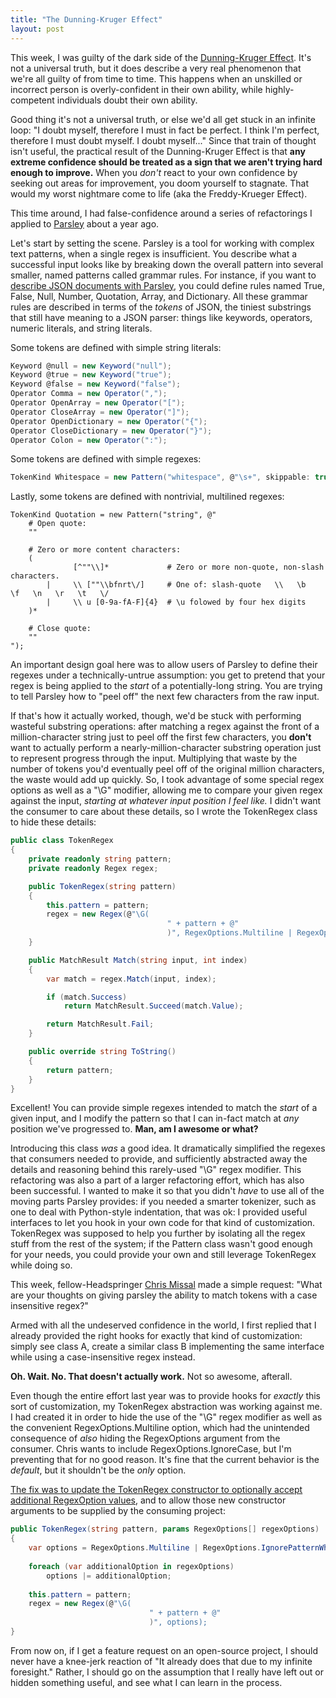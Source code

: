 ```yaml
---
title: "The Dunning-Kruger Effect"
layout: post
---
```



This week, I was guilty of the dark side of the <a href="http://en.wikipedia.org/wiki/Dunning%E2%80%93Kruger_effect">Dunning-Kruger Effect</a>.  It's not a universal truth, but it does describe a very real phenomenon that we're all guilty of from time to time.  This happens when an unskilled or incorrect person is overly-confident in their own ability, while highly-competent individuals doubt their own ability.

Good thing it's not a universal truth, or else we'd all get stuck in an infinite loop: "I doubt myself, therefore I must in fact be perfect.  I think I'm perfect, therefore I must doubt myself.  I doubt myself..."  Since that train of thought isn't useful, the practical result of the Dunning-Kruger Effect is that **any extreme confidence should be treated as a sign that we aren't trying hard enough to improve.**  When you *don't* react to your own confidence by seeking out areas for improvement, you doom yourself to stagnate.  That would my worst nightmare come to life (aka the Freddy-Krueger Effect).

This time around, I had false-confidence around a series of refactorings I applied to <a href="https://github.com/plioi/parsley">Parsley</a> about a year ago.

Let's start by setting the scene.  Parsley is a tool for working with complex text patterns, when a single regex is insufficient.  You describe what a successful input looks like by breaking down the overall pattern into several smaller, named patterns called grammar rules.  For instance, if you want to <a href="https://github.com/plioi/parsley/blob/2d113754b6e3e68a43e624987fb7ed5c4dd99870/src/Parsley.Test/IntegrationTests/Json/JsonGrammar.cs">describe JSON documents with Parsley</a>, you could define rules named True, False, Null, Number, Quotation, Array, and Dictionary.  All these grammar rules are described in terms of the *tokens* of JSON, the tiniest substrings that still have meaning to a JSON parser: things like keywords, operators, numeric literals, and string literals.

Some tokens are defined with simple string literals:

```cs
Keyword @null = new Keyword("null");
Keyword @true = new Keyword("true");
Keyword @false = new Keyword("false");
Operator Comma = new Operator(",");
Operator OpenArray = new Operator("[");
Operator CloseArray = new Operator("]");
Operator OpenDictionary = new Operator("{");
Operator CloseDictionary = new Operator("}");
Operator Colon = new Operator(":");
```

Some tokens are defined with simple regexes:

```cs
TokenKind Whitespace = new Pattern("whitespace", @"\s+", skippable: true);
```

Lastly, some tokens are defined with nontrivial, multilined regexes:

```
TokenKind Quotation = new Pattern("string", @"
    # Open quote:
    ""

    # Zero or more content characters:
    (
              [^""\\]*             # Zero or more non-quote, non-slash characters.
        |     \\ [""\\bfnrt\/]     # One of: slash-quote   \\   \b   \f   \n   \r   \t   \/
        |     \\ u [0-9a-fA-F]{4}  # \u folowed by four hex digits
    )*

    # Close quote:
    ""
");
```

An important design goal here was to allow users of Parsley to define their regexes under a technically-untrue assumption: you get to pretend that your regex is being applied to the *start* of a potentially-long string.  You are trying to tell Parsley how to "peel off" the next few characters from the raw input.

If that's how it actually worked, though, we'd be stuck with performing wasteful substring operations: after matching a regex against the front of a million-character string just to peel off the first few characters, you **don't** want to actually perform a nearly-million-character substring operation just to represent progress through the input.  Multiplying that waste by the number of tokens you'd eventually peel off of the original million characters, the waste would add up quickly.  So, I took advantage of some special regex options as well as a "\G" modifier, allowing me to compare your given regex against the input, *starting at whatever input position I feel like.*  I didn't want the consumer to care about these details, so I wrote the TokenRegex class to hide these details:

```cs
public class TokenRegex
{
    private readonly string pattern;
    private readonly Regex regex;

    public TokenRegex(string pattern)
    {
        this.pattern = pattern;
        regex = new Regex(@"\G(
                                   " + pattern + @"
                                   )", RegexOptions.Multiline | RegexOptions.IgnorePatternWhitespace);
    }

    public MatchResult Match(string input, int index)
    {
        var match = regex.Match(input, index);

        if (match.Success)
            return MatchResult.Succeed(match.Value);

        return MatchResult.Fail;
    }

    public override string ToString()
    {
        return pattern;
    }
}
```

Excellent!  You can provide simple regexes intended to match the *start* of a given input, and I modify the pattern so that I can in-fact match at *any* position we've progressed to.  **Man, am I awesome or what?**

Introducing this class *was* a good idea.  It dramatically simplified the regexes that consumers needed to provide, and sufficiently abstracted away the details and reasoning behind this rarely-used "\G" regex modifier.  This refactoring was also a part of a larger refactoring effort, which has also been successful.  I wanted to make it so that you didn't *have* to use all of the moving parts Parsley provides: if you needed a smarter tokenizer, such as one to deal with Python-style indentation, that was ok: I provided useful interfaces to let you hook in your own code for that kind of customization.  TokenRegex was supposed to help you further by isolating all the regex stuff from the rest of the system; if the Pattern class wasn't good enough for your needs, you could provide your own and still leverage TokenRegex while doing so.

This week, fellow-Headspringer <a href="https://coderwall.com/ChrisMissal">Chris Missal</a> made a simple request: "What are your thoughts on giving parsley the ability to match tokens with a case insensitive regex?"

Armed with all the undeserved confidence in the world, I first replied that I already provided the right hooks for exactly that kind of customization: simply see class A, create a similar class B implementing the same interface while using a case-insensitive regex instead.

**Oh. Wait. No. That doesn't actually work.**  Not so awesome, afterall.

Even though the entire effort last year was to provide hooks for *exactly* this sort of customization, my TokenRegex abstraction was working against me.  I had created it in order to hide the use of the "\G" regex modifier as well as the convenient RegexOptions.Multiline option, which had the unintended consequence of *also* hiding the RegexOptions argument from the consumer.  Chris wants to include RegexOptions.IgnoreCase, but I'm preventing that for no good reason.  It's fine that the current behavior is the *default*, but it shouldn't be the *only* option.

<a href="https://github.com/plioi/parsley/commit/c33c63bf870253be503f900482a6d3a65f50180a">The fix was to update the TokenRegex constructor to optionally accept additional RegexOption values</a>, and to allow those new constructor arguments to be supplied by the consuming project:

```cs
public TokenRegex(string pattern, params RegexOptions[] regexOptions)
{
    var options = RegexOptions.Multiline | RegexOptions.IgnorePatternWhitespace;
 
    foreach (var additionalOption in regexOptions)
        options |= additionalOption;
 
    this.pattern = pattern;
    regex = new Regex(@"\G(
                               " + pattern + @"
                               )", options);
}
```

From now on, if I get a feature request on an open-source project, I should never have a knee-jerk reaction of "It already does that due to my infinite foresight."  Rather, I should go on the assumption that I really have left out or hidden something useful, and see what I can learn in the process.
